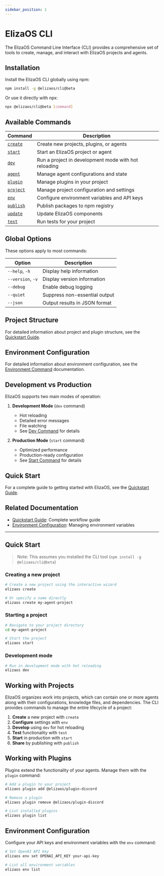 ```yaml
---
sidebar_position: 1
---
```


# ElizaOS CLI

The ElizaOS Command Line Interface (CLI) provides a comprehensive set of tools to create, manage, and interact with ElizaOS projects and agents.

## Installation

Install the ElizaOS CLI globally using npm:

```bash
npm install -g @elizaos/cli@beta
```

Or use it directly with npx:

```bash
npx @elizaos/cli@beta [command]
```

## Available Commands

| Command                    | Description                                          |
| -------------------------- | ---------------------------------------------------- |
| [`create`](./create.md)    | Create new projects, plugins, or agents              |
| [`start`](./start.md)      | Start an ElizaOS project or agent                    |
| [`dev`](./dev.md)          | Run a project in development mode with hot reloading |
| [`agent`](./agent.md)      | Manage agent configurations and state                |
| [`plugin`](./plugins.md)   | Manage plugins in your project                       |
| [`project`](./projects.md) | Manage project configuration and settings            |
| [`env`](./env.md)          | Configure environment variables and API keys         |
| [`publish`](./publish.md)  | Publish packages to npm registry                     |
| [`update`](./update.md)    | Update ElizaOS components                            |
| [`test`](./test.md)        | Run tests for your project                           |

## Global Options

These options apply to most commands:

| Option            | Description                   |
| ----------------- | ----------------------------- |
| `--help`, `-h`    | Display help information      |
| `--version`, `-v` | Display version information   |
| `--debug`         | Enable debug logging          |
| `--quiet`         | Suppress non-essential output |
| `--json`          | Output results in JSON format |

## Project Structure

For detailed information about project and plugin structure, see the [Quickstart Guide](../quickstart.md).

## Environment Configuration

For detailed information about environment configuration, see the [Environment Command](./env.md) documentation.

## Development vs Production

ElizaOS supports two main modes of operation:

1. **Development Mode** (`dev` command)

   - Hot reloading
   - Detailed error messages
   - File watching
   - See [Dev Command](./dev.md) for details

2. **Production Mode** (`start` command)
   - Optimized performance
   - Production-ready configuration
   - See [Start Command](./start.md) for details

## Quick Start

For a complete guide to getting started with ElizaOS, see the [Quickstart Guide](../quickstart.md).

## Related Documentation

- [Quickstart Guide](../quickstart.md): Complete workflow guide
- [Environment Configuration](./env.md): Managing environment variables

---

## Quick Start

> Note: This assumes you installed the CLI tool (`npm install -g @elizaos/cli@beta`)

### Creating a new project

```bash
# Create a new project using the interactive wizard
elizaos create

# Or specify a name directly
elizaos create my-agent-project
```

### Starting a project

```bash
# Navigate to your project directory
cd my-agent-project

# Start the project
elizaos start
```

### Development mode

```bash
# Run in development mode with hot reloading
elizaos dev
```

## Working with Projects

ElizaOS organizes work into projects, which can contain one or more agents along with their configurations, knowledge files, and dependencies. The CLI provides commands to manage the entire lifecycle of a project:

1. **Create** a new project with `create`
2. **Configure** settings with `env`
3. **Develop** using `dev` for hot reloading
4. **Test** functionality with `test`
5. **Start** in production with `start`
6. **Share** by publishing with `publish`

## Working with Plugins

Plugins extend the functionality of your agents. Manage them with the `plugin` command:

```bash
# Add a plugin to your project
elizaos plugin add @elizaos/plugin-discord

# Remove a plugin
elizaos plugin remove @elizaos/plugin-discord

# List installed plugins
elizaos plugin list
```

## Environment Configuration

Configure your API keys and environment variables with the `env` command:

```bash
# Set OpenAI API key
elizaos env set OPENAI_API_KEY your-api-key

# List all environment variables
elizaos env list
```
